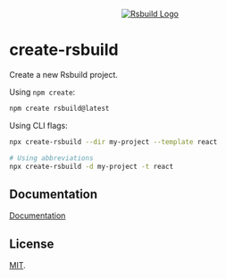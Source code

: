 <p align="center">
  <a href="https://rsbuild.dev" target="blank"><img src="https://assets.rspack.dev/rsbuild/rsbuild-banner.png" alt="Rsbuild Logo" /></a>
</p>

# create-rsbuild

Create a new Rsbuild project.

Using `npm create`:

```bash
npm create rsbuild@latest
```

Using CLI flags:

```bash
npx create-rsbuild --dir my-project --template react

# Using abbreviations
npx create-rsbuild -d my-project -t react
```

## Documentation

[Documentation](https://rsbuild.dev/guide/start/quick-start)

## License

[MIT](https://github.com/web-infra-dev/rsbuild/blob/main/LICENSE).
